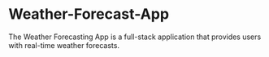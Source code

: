 # Weather-Forecast-App
The Weather Forecasting App is a full-stack application that provides users with real-time weather forecasts.
